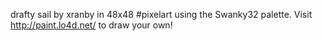 drafty sail by xranby in 48x48 #pixelart using the Swanky32 palette. Visit http://paint.lo4d.net/ to draw your own! 